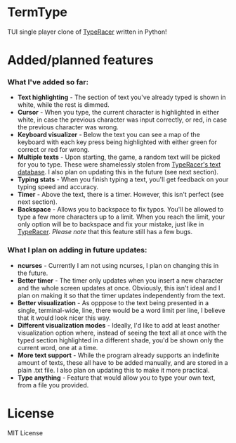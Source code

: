 # TermType
TUI single player clone of [TypeRacer](https://play.typeracer.com/) written in Python!



# Added/planned features

### What I've added so far:

- **Text highlighting** - The section of text you've already typed is shown in white, while the rest is dimmed.
- **Cursor** - When you type, the current character is highlighted in either white, in case the previous character was input correctly, or red, in case the previous character was wrong.
- **Keyboard visualizer** - Below the text you can see a map of the keyboard with each key press being highlighted with either green for correct or red for wrong.
- **Multiple texts** - Upon starting, the game, a random text will be picked for you to type. These were shamelessly stolen from [TypeRacer's text database](https://data.typeracer.com/pit/texts). I also plan on updating this in the future (see next section).
- **Typing stats** - When you finish typing a text, you'll get feedback on your typing speed and accuracy.
- **Timer** - Above the text, there is a timer. However, this isn't perfect (see next section).
- **Backspace** - Allows you to backspace to fix typos. You'll be allowed to type a few more characters up to a limit. When you reach the limit, your only option will be to backspace and fix your mistake, just like in [TypeRacer](https://play.typeracer.com/). *Please note* that this feature still has a few bugs.

### What I plan on adding in future updates:

- **ncurses** - Currently I am not using ncurses, I plan on changing this in the future.
- **Better timer** - The timer only updates when you insert a new character and the whole screen updates at once. Obviously, this isn't ideal and I plan on making it so that the timer updates independently from the text.
- **Better visualization** - As opppose to the text being presented in a single, terminal-wide, line, there would be a word limit per line, I believe that it would look nicer this way.
- **Different visualization modes** - Ideally, I'd like to add at least another visualization option where, instead of seeing the text all at once with the typed section highlighted in a different shade, you'd be shown only the current word, one at a time.
- **More text support** - While the program already supports an indefinite amount of texts, these all have to be added manually, and are stored in a plain .txt file. I also plan on updating this to make it more practical.
- **Type anything** - Feature that would allow you to type your own text, from a file you provided.



# License
MIT License
